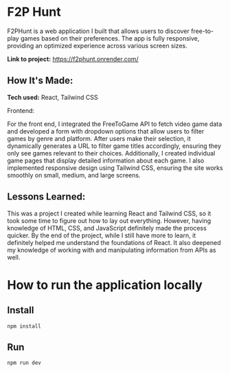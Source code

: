 # F2P Hunt
F2PHunt is a web application I built that allows users to discover free-to-play games based on their preferences. The app is fully responsive, providing an optimized experience across various screen sizes.

**Link to project:** https://f2phunt.onrender.com/

## How It's Made:

**Tech used:** React, Tailwind CSS

Frontend: 

For the front end, I integrated the FreeToGame API to fetch video game data and developed a form with dropdown options that allow users to filter games by genre and platform. After users make their selection, it dynamically generates a URL to filter game titles accordingly, ensuring they only see games relevant to their choices. Additionally, I created individual game pages that display detailed information about each game. I also implemented responsive design using Tailwind CSS, ensuring the site works smoothly on small, medium, and large screens.

## Lessons Learned:

This was a project I created while learning React and Tailwind CSS, so it took some time to figure out how to lay out everything. However, having knowledge of HTML, CSS, and JavaScript definitely made the process quicker. By the end of the project, while I still have more to learn, it definitely helped me understand the foundations of React. It also deepened my knowledge of working with and manipulating information from APIs as well.

# How to run the application locally

## Install

`npm install`

## Run

`npm run dev`

